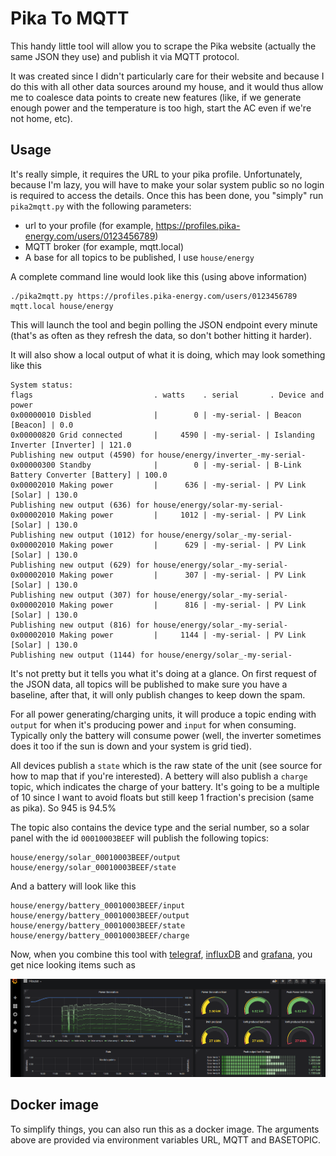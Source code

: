 # Pika To MQTT

This handy little tool will allow you to scrape the Pika website (actually the same JSON they use) and publish it via MQTT protocol.

It was created since I didn't particularly care for their website and because I do this with all other data sources around my house, and it would thus allow me to coalesce data points to create new features (like, if we generate enough power and the temperature is too high, start the AC even if we're not home, etc).

## Usage

It's really simple, it requires the URL to your pika profile. Unfortunately, because I'm lazy, you will have to make your solar system public so no login is required to access the details. Once this has been done, you "simply" run `pika2mqtt.py` with the following parameters:

- url to your profile (for example, https://profiles.pika-energy.com/users/0123456789)
- MQTT broker (for example, mqtt.local)
- A base for all topics to be published, I use `house/energy`

A complete command line would look like this (using above information)

```
./pika2mqtt.py https://profiles.pika-energy.com/users/0123456789 mqtt.local house/energy
```

This will launch the tool and begin polling the JSON endpoint every minute (that's as often as they refresh the data, so don't bother hitting it harder).

It will also show a local output of what it is doing, which may look something like this

```
System status:
flags                           . watts    . serial       . Device and power
0x00000010 Disbled              |        0 | -my-serial- | Beacon [Beacon] | 0.0
0x00000820 Grid connected       |     4590 | -my-serial- | Islanding Inverter [Inverter] | 121.0
Publishing new output (4590) for house/energy/inverter_-my-serial-
0x00000300 Standby              |        0 | -my-serial- | B-Link Battery Converter [Battery] | 100.0
0x00002010 Making power         |      636 | -my-serial- | PV Link [Solar] | 130.0
Publishing new output (636) for house/energy/solar-my-serial-
0x00002010 Making power         |     1012 | -my-serial- | PV Link [Solar] | 130.0
Publishing new output (1012) for house/energy/solar_-my-serial-
0x00002010 Making power         |      629 | -my-serial- | PV Link [Solar] | 130.0
Publishing new output (629) for house/energy/solar_-my-serial-
0x00002010 Making power         |      307 | -my-serial- | PV Link [Solar] | 130.0
Publishing new output (307) for house/energy/solar_-my-serial-
0x00002010 Making power         |      816 | -my-serial- | PV Link [Solar] | 130.0
Publishing new output (816) for house/energy/solar_-my-serial-
0x00002010 Making power         |     1144 | -my-serial- | PV Link [Solar] | 130.0
Publishing new output (1144) for house/energy/solar_-my-serial-
```
It's not pretty but it tells you what it's doing at a glance. On first request of the JSON data, all topics will be published to make sure you have a baseline, after that, it will only publish changes to keep down the spam.

For all power generating/charging units, it will produce a topic ending with `output` for when it's producing power and `input` for when consuming. Typically only the battery will consume power (well, the inverter sometimes does it too if the sun is down and your system is grid tied).

All devices publish a `state` which is the raw state of the unit (see source for how to map that if you're interested). A bettery will also publish a `charge` topic, which indicates the charge of your battery. It's going to be a multiple of 10 since I want to avoid floats but still keep 1 fraction's precision (same as pika). So 945 is 94.5%

The topic also contains the device type and the serial number, so a solar panel with the id `00010003BEEF` will publish the following topics:

```
house/energy/solar_00010003BEEF/output
house/energy/solar_00010003BEEF/state
```

And a battery will look like this

```
house/energy/battery_00010003BEEF/input
house/energy/battery_00010003BEEF/output
house/energy/battery_00010003BEEF/state
house/energy/battery_00010003BEEF/charge
```

Now, when you combine this tool with [telegraf](https://www.influxdata.com/time-series-platform/telegraf/ "telegraf"), [influxDB](https://www.influxdata.com/products/influxdb-overview/ "influxDB") and [grafana](https://grafana.com/ "grafana"), you get nice looking items such as

![grafana scrennshot](images/grafana.png "Grafana screenshot")

## Docker image

To simplify things, you can also run this as a docker image. The arguments above are provided via environment variables URL, MQTT and BASETOPIC.
